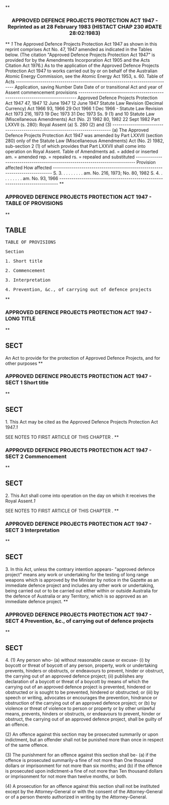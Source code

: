 **<b>

### <center><name>APPROVED DEFENCE PROJECTS PROTECTION ACT 1947 - Reprinted as at 28 February 1983 (HISTACT CHAP 230 #DATE 28:02:1983) </name></center>
</b>** *1* The Approved Defence Projects Protection Act 1947 as shown in this<lf> reprint comprises Act No. 47, 1947 amended as indicated in the Tables below.<lf>    (The citation "Approved Defence Projects Protection Act 1947" is<lf> provided for by the Amendments Incorporation Act 1905 and the Acts<lf> Citation Act 1976.)<lf>    As to the application of the Approved Defence Projects Protection Act<lf> 1947 to works carried out by or on behalf of the Australian Atomic Energy<lf> Commission, see the Atomic Energy Act 1953, s. 60.<lf>                                  Table of Acts<lf> ----------------------------------------------------------------------------- <lf> Application, <lf>                                                                     saving<lf>                            Number     Date      Date of             or<lf> transitional <lf>     Act                    and year   of Assent commencement provisions<lf> ----------------------------------------------------------------------------- <lf>     Approved Defence<lf>     Projects<lf>     Protection Act 1947    47, 1947   12 June<lf>                                       1947      12 June 1947<lf>     Statute Law<lf>     Revision (Decimal<lf>     Currency) Act 1966     93, 1966   29 Oct<lf>                                       1966      1 Dec 1966          -<lf>     Statute Law<lf>     Revision Act 1973      216, 1973  19 Dec<lf>                                       1973      31 Dec 1973         Ss. 9 (1)<lf>                                                                     and 10<lf>     Statute Law<lf>     (Miscellaneous<lf>     Amendments) Act<lf>     (No. 2) 1982           80, 1982   22 Sept<lf>                                       1982      Part LXXVII (s.<lf>                                                 280): Royal<lf>                                                 Assent (a)          S. 280 (2)<lf>                                                                     and (3)<lf> ----------------------------------------------------------------------------- <lf>   (a)  The Approved Defence Projects Protection Act 1947 was amended by Part LXXVII (section 280) only of the Statute Law (Miscellaneous Amendments) Act (No. 2) 1982, sub-section 2 (1) of which provides that Part LXXVII shall come into operation on Royal Assent.<lf>                               Table of Amendments<lf> ad. = added or inserted am. = amended rep. =<lf>                    repealed rs. = repealed and substituted<lf> ----------------------------------------------------------------------------- <lf>     Provision affected       How affected<lf> ----------------------------------------------------------------------------- <lf>     S. 3\. . . . . . . . .    am. No. 216, 1973; No. 80, 1982<lf>     S. 4\. . . . . . . . .    am. No. 93, 1966<lf> ----------------------------------------------------------------------------- <lf> </lf></lf></lf></lf></lf></lf></lf></lf></lf></lf></lf></lf></lf></lf></lf></lf></lf></lf></lf></lf></lf></lf></lf></lf></lf></lf></lf></lf></lf></lf></lf></lf></lf></lf></lf></lf></lf></lf></lf></lf></lf></lf></lf></lf></lf></lf></lf>
**<b>

### <name>APPROVED DEFENCE PROJECTS PROTECTION ACT 1947 - TABLE OF PROVISIONS </name>
</b>** 

## TABLE
<tables> <tt>                             TABLE  OF  PROVISIONS<lf> 

Section<lf> <p>  1\.    Short title<lf> <p>  2\.    Commencement<lf> <p>  3\.    Interpretation<lf> <p>  4\.    Prevention, &c., of carrying out of defence projects<lf> </lf></p></lf></p></lf></p></lf></p></lf>
</lf></tt></tables>
**<b>

### <name>APPROVED DEFENCE PROJECTS PROTECTION ACT 1947 - LONG TITLE </name>
</b>** 

## SECT
<sect> An Act to provide for the protection of Approved Defence Projects, and for other purposes<lf> </lf></sect>
**<b>

### <name>APPROVED DEFENCE PROJECTS PROTECTION ACT 1947 - SECT 1 Short title </name>
</b>** 

## SECT
<sect>   1\. This Act may be cited as the Approved Defence Projects Protection Act 1947.*1* 

SEE NOTES TO FIRST ARTICLE OF THIS CHAPTER . 
</sect>
**<b>

### <name>APPROVED DEFENCE PROJECTS PROTECTION ACT 1947 - SECT 2 Commencement </name>
</b>** 

## SECT
<sect>   2\. This Act shall come into operation on the day on which it receives the Royal Assent.*1* 

SEE NOTES TO FIRST ARTICLE OF THIS CHAPTER . 
</sect>
**<b>

### <name>APPROVED DEFENCE PROJECTS PROTECTION ACT 1947 - SECT 3 Interpretation </name>
</b>** 

## SECT
<sect>   3\. In this Act, unless the contrary intention appears-<lf>   "approved defence project" means any work or undertaking for the testing of long range weapons which is approved by the Minister by notice in the Gazette as an immediate defence project and includes any other work or undertaking, being carried out or to be carried out either within or outside Australia for the defence of Australia or any Territory, which is so approved as an immediate defence project. </lf></sect>
**<b>

### <name>APPROVED DEFENCE PROJECTS PROTECTION ACT 1947 - SECT 4 Prevention, &c., of carrying out of defence projects </name>
</b>** 

## SECT
<sect>   4\. (1) Any person who-<lf>   (a)  without reasonable cause or excuse-<lf>              (i)  by boycott or threat of boycott of any person, property, work or undertaking prevents, hinders or obstructs, or endeavours to prevent, hinder or obstruct, the carrying out of an approved defence project;<lf>         (ii)  publishes any declaration of a boycott or threat of a boycott by means of which the carrying out of an approved defence project is prevented, hindered or obstructed or is sought to be prevented, hindered or obstructed; or<lf>         (iii)  by speech or writing, advocates or encourages the prevention, hindrance or obstruction of the carrying out of an approved defence project; or<lf>      (b)  by violence or threat of violence to person or property or by other unlawful means, prevents, hinders or obstructs, or endeavours to prevent, hinder or obstruct, the carrying out of an approved defence project,<lf>        shall be guilty of an offence. 

  (2) An offence against this section may be prosecuted summarily or upon indictment, but an offender shall not be punished more than once in respect of the same offence. 

  (3) The punishment for an offence against this section shall be-<lf>   (a)  if the offence is prosecuted summarily-a fine of not more than One thousand dollars or imprisonment for not more than six months; and<lf>          (b)  if the offence is prosecuted upon indictment-a fine of not more than Ten thousand dollars or imprisonment for not more than twelve months, or both. <p>  (4) A prosecution for an offence against this section shall not be instituted except by the Attorney-General or with the consent of the Attorney-General or of a person thereto authorized in writing by the Attorney-General. </p></lf></lf>
</lf></lf></lf></lf></lf></lf></sect>

